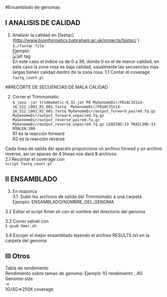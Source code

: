 #Ensamblado de genomas  

## I ANALISIS DE CALIDAD   
1. Analizar la calidad en [fastqc] (http://www.bioinformatics.babraham.ac.uk/projects/fastqc/   )    
`$./fastqc file`     
Ejemplo:  
![alt tag](https://github.com/nselem/perlas/blob/master/ENSAMBLADO/fastqExample.png)  
En este caso el índice va de 0 a 36, donde 0 es el de menor calidad, en este caso la zona rosa es baja calidad, usualmente las secuencias mas largas tienen calidad dentro de la zona rosa.
1.1 Contar el coverage   
`fastq_count.pl`    

##RECORTE DE SECUENCIAS DE MALA CALIDAD  

2. Correr el Trimmomatic   
`$ java -jar trimmomatic-0.32.jar PE MyGenomeDir/FB1AC3SS14-16_S12_L001_R1_001.fastq  MyGenomeDir/FB1AC3SS14-16_S12_L001_R2_001.fastq MyGenomeDir/output_forward_paired.fq.gz MyGenomeDir/output_forward_unpaired.fq.gz MyGenomeDir/output_reverse_paired.fq.gz MyGenomeDir/output_reverse_unpaired.fq.gz LEADING:33 TRAILING:33 MINLEN:200`  
  R1 es la reacción forward  
  R2 es la reacción reverse  
  
  Cada línea de salida del aparato proporciona un archivo forwad y un archivo reverse, así un aparao de 4 líneas nos dará 8 archivos.  
2.1 Recontar el coverage con     
`script fastq_count.pl`  

## II ENSAMBLADO  
3. En mazorca   
3.1. Subir los archivos de salida del Trimmomatic a una carpeta  
Ejemplo: ENSAMBLADO/NOMBRE_DEL_GENOMA  

3.2 Editar el script Kmer.sh con el nombre del directorio del genoma    

3.3 Correr velvet con     
`$ qsub Kmer.sh`    

3.4 Escojer el mejor ensamblado leyendo el archivo RESULTS.txt en la carpeta del genoma  
## III Otros
Tabla de rendimiento   
Rendimiento sobre tamao de genoma:
Ejemplo 1G rendimiento , 4G Genome-size  
->  
1G/4G=>250X coverage  
